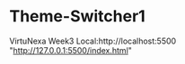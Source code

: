 # Theme-Switcher1
VirtuNexa Week3               Local:http://localhost:5500       "http://127.0.0.1:5500/index.html"
